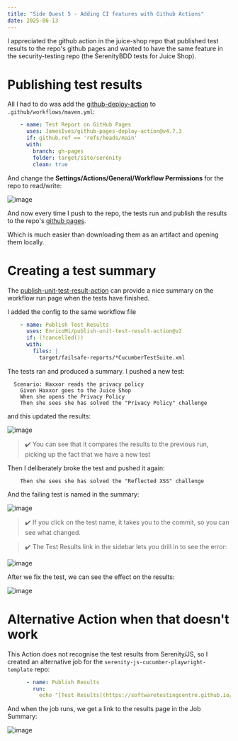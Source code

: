 ```yaml
---
title: "Side Quest 5 - Adding CI features with Github Actions"
date: 2025-06-13
---
```

I appreciated the github action in the juice-shop repo that published test results to the repo's github pages and wanted to have the same feature in the security-testing repo (the SerenityBDD tests for Juice Shop).

# Publishing test results
All I had to do was add the [github-deploy-action](https://github.com/JamesIves/github-pages-deploy-action) to `.github/workflows/maven.yml`:
```yaml
    - name: Test Report on GitHub Pages
      uses: JamesIves/github-pages-deploy-action@v4.7.3
      if: github.ref == 'refs/heads/main'
      with:
        branch: gh-pages
        folder: target/site/serenity
        clean: true
```
And change the **Settings/Actions/General/Workflow Permissions** for the repo to read/write:

![image](https://github.com/user-attachments/assets/ae2803cf-1915-4aaa-8780-a8a596ca13f0)

And now every time I push to the repo, the tests run and publish the results to the repo's [github pages](https://softwaretestingcentre.github.io/security-testing/).

Which is much easier than downloading them as an artifact and opening them locally.

# Creating a test summary
The [publish-unit-test-result-action](https://github.com/EnricoMi/publish-unit-test-result-action) can provide a nice summary on the workflow run page when the tests have finished.

I added the config to the same workflow file
```yaml
    - name: Publish Test Results
      uses: EnricoMi/publish-unit-test-result-action@v2
      if: (!cancelled())
      with:
        files: |
          target/failsafe-reports/*CucumberTestSuite.xml
```

The tests ran and produced a summary. I pushed a new test:
```gherkin
  Scenario: Haxxor reads the privacy policy
    Given Haxxor goes to the Juice Shop
    When she opens the Privacy Policy
    Then she sees she has solved the "Privacy Policy" challenge
```

and this updated the results:

![image](https://github.com/user-attachments/assets/d12f3221-ed18-4a98-ad2d-e9a9f5238029)

> ✔️ You can see that it compares the results to the previous run, picking up the fact that we have a new test

Then I deliberately broke the test and pushed it again:
```gherkin
    Then she sees she has solved the "Reflected XSS" challenge
```

And the failing test is named in the summary:

![image](https://github.com/user-attachments/assets/d8e0bd71-ffd5-4c61-8c15-5b01de9fbb98)

> ✔️ If you click on the test name, it takes you to the commit, so you can see what changed.

> ✔️ The Test Results link in the sidebar lets you drill in to see the error:

![image](https://github.com/user-attachments/assets/f4553ca7-13af-4bbf-9585-3572004865d1)

After we fix the test, we can see the effect on the results:

![image](https://github.com/user-attachments/assets/fc212998-7677-4676-a4a3-b37e68560758)

# Alternative Action when that doesn't work
This Action does not recognise the test results from Serenity/JS, so I created an alternative job for the `serenity-js-cucumber-playwright-template` repo:

```yaml
      - name: Publish Results
        run:
          echo "[Test Results](https://softwaretestingcentre.github.io/serenity-js-cucumber-playwright-template/)" >> $GITHUB_STEP_SUMMARY
```

And when the job runs, we get a link to the results page in the Job Summary:

![image](https://github.com/user-attachments/assets/f1d41135-b5e1-40a3-93c1-b0030a774af4)

